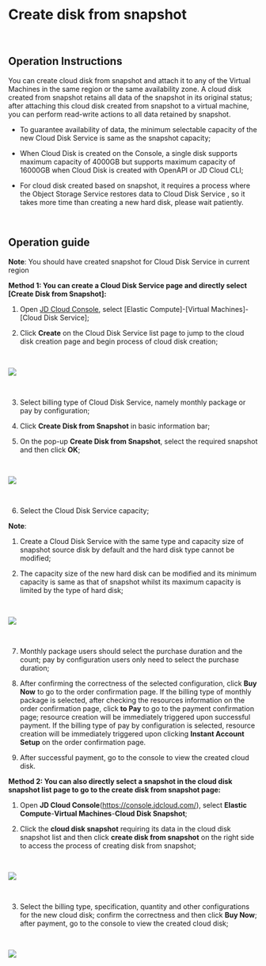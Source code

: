 # Create disk from snapshot

<br>

##  Operation Instructions

You can create cloud disk from snapshot and attach it to any of the Virtual Machines in the same region or the same availability zone. A cloud disk created from snapshot retains all data of the snapshot in its original status; after attaching this cloud disk created from snapshot to a virtual machine, you can perform read-write actions to all data retained by snapshot.

- To guarantee availability of data, the minimum selectable capacity of the new Cloud Disk Service is same as the snapshot capacity;



- When Cloud Disk is created on the Console, a single disk supports maximum capacity of 4000GB but supports maximum capacity of 16000GB when Cloud Disk is created with OpenAPI or JD Cloud CLI;



- For cloud disk created based on snapshot, it requires a process where the Object Storage Service restores data to Cloud Disk Service , so it takes more time than creating a new hard disk, please wait patiently.



<br>

##  Operation guide

**Note**: You should have created snapshot for Cloud Disk Service in current region

**Method 1: You can create a Cloud Disk Service page and directly select [Create Disk from Snapshot]:**

1. Open [JD Cloud Console](https://console.jdcloud.com/), select [Elastic Compute]-[Virtual Machines]-[Cloud Disk Service];

2. Click **Create** on the Cloud Disk Service list page to jump to the cloud disk creation page and begin process of cloud disk creation;

<br>

![](https://github.com/jdcloudcom/cn/blob/edit/image/Elastic-Compute/CloudDisk/cloud-disk/cloud-disk-004.png)

<br>

3. Select billing type of Cloud Disk Service, namely monthly package or pay by configuration;

4. Click **Create Disk from Snapshot** in basic information bar;

5. On the pop-up **Create Disk from Snapshot**, select the required snapshot and then click **OK**;

<br>

![](https://github.com/jdcloudcom/cn/blob/edit/image/Elastic-Compute/CloudDisk/cloud-disk/cloud-disk-005.png)

<br>

6. Select the Cloud Disk Service capacity;

**Note**:

1) Create a Cloud Disk Service with the same type and capacity size of snapshot source disk by default and the hard disk type cannot be modified;

2) The capacity size of the new hard disk can be modified and its minimum capacity is same as that of snapshot whilst its maximum capacity is limited by the type of hard disk;


<br>

![](https://github.com/jdcloudcom/cn/blob/edit/image/Elastic-Compute/CloudDisk/cloud-disk/cloud-disk-006.jpg)

<br>

7. Monthly package users should select the purchase duration and the count; pay by configuration users only need to select the purchase duration;

8. After confirming the correctness of the selected configuration, click **Buy Now** to go to the order confirmation page. If the billing type of monthly package is selected, after checking the resources information on the order confirmation page, click **to Pay** to go to the payment confirmation page; resource creation will be immediately triggered upon successful payment. If the billing type of pay by configuration is selected, resource creation will be immediately triggered upon clicking **Instant Account Setup** on the order confirmation page.

9. After successful payment, go to the console to view the created cloud disk.

**Method 2: You can also directly select a snapshot in the cloud disk snapshot list page to go to the create disk from snapshot page:**

1. Open **JD Cloud Console**(https://console.jdcloud.com/), select **Elastic Compute**-**Virtual Machines**-**Cloud Disk Snapshot**;

2. Click the **cloud disk snapshot** requiring its data in the cloud disk snapshot list and then click **create disk from snapshot** on the right side to access the process of creating disk from snapshot;

<br>

![](https://github.com/jdcloudcom/cn/blob/edit/image/Elastic-Compute/CloudDisk/cloud-disk/cloud-disk-007.png)

<br>


3. Select the billing type, specification, quantity and other configurations for the new cloud disk; confirm the correctness and then click **Buy Now**; after payment, go to the console to view the created cloud disk;

<br>

![](https://github.com/jdcloudcom/cn/blob/edit/image/Elastic-Compute/CloudDisk/cloud-disk/cloud-disk-008.jpg)

<br>
